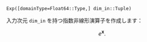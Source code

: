 `Exp([domainType=Float64::Type,] dim_in::Tuple)`

入力次元 `dim_in` を持つ指数非線形演算子を作成します：

$$
e^{ \mathbf{x} }.
$$
